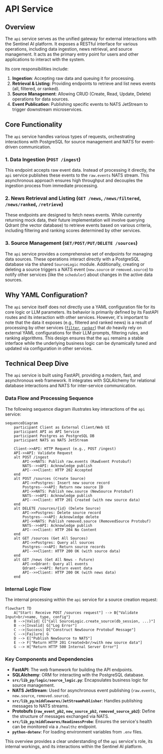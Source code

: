 # API Service

## Overview

The `api` service serves as the unified gateway for external interactions with the Sentinel AI platform. It exposes a RESTful interface for various operations, including data ingestion, news retrieval, and source management. It acts as the primary entry point for users and other applications to interact with the system.

Its core responsibilities include:
1.  **Ingestion**: Accepting raw data and queuing it for processing.
2.  **Retrieval & Listing**: Providing endpoints to retrieve and list news events (all, filtered, or ranked).
3.  **Source Management**: Allowing CRUD (Create, Read, Update, Delete) operations for data sources.
4.  **Event Publication**: Publishing specific events to NATS JetStream to trigger downstream microservices.

## Core Functionality

The `api` service handles various types of requests, orchestrating interactions with PostgreSQL for source management and NATS for event-driven communication.

### 1. Data Ingestion (`POST /ingest`)

This endpoint accepts raw event data. Instead of processing it directly, the `api` service publishes these events to the `raw.events` NATS stream. This asynchronous approach ensures high throughput and decouples the ingestion process from immediate processing.

### 2. News Retrieval and Listing (`GET /news`, `/news/filtered`, `/news/ranked`, `/retrieve`)

These endpoints are designed to fetch news events. While currently returning mock data, their future implementation will involve querying Qdrant (the vector database) to retrieve events based on various criteria, including filtering and ranking scores determined by other services.

### 3. Source Management (`GET/POST/PUT/DELETE /sources`)

The `api` service provides a comprehensive set of endpoints for managing data sources. These operations interact directly with a PostgreSQL database via the shared `SourceLogic` module. Additionally, creating or deleting a source triggers a NATS event (`new.source` or `removed.source`) to notify other services (like the `scheduler`) about changes in the active data sources.

## Why YAML Configuration?

The `api` service itself does not directly use a YAML configuration file for its core logic or LLM parameters. Its behavior is primarily defined by its FastAPI routes and its interaction with other services. However, it's important to note that the data it exposes (e.g., filtered and ranked news) is a result of processing by other services ([`filter`](./filter.md), [`ranker`](./ranker.md)) that *do* heavily rely on external YAML configurations for their LLM prompts, filtering rules, and ranking algorithms. This design ensures that the `api` remains a stable interface while the underlying business logic can be dynamically tuned and updated via configuration in other services.

## Technical Deep Dive

The `api` service is built using FastAPI, providing a modern, fast, and asynchronous web framework. It integrates with SQLAlchemy for relational database interactions and NATS for inter-service communication.

### Data Flow and Processing Sequence

The following sequence diagram illustrates key interactions of the `api` service:

```mermaid
sequenceDiagram
    participant Client as External Client/Web UI
    participant API as API Service
    participant Postgres as PostgreSQL DB
    participant NATS as NATS JetStream

    Client->>API: HTTP Request (e.g., POST /ingest)
    API->>API: Validate Request
    alt POST /ingest
        API->>NATS: Publish raw.events (RawEvent Protobuf)
        NATS-->>API: Acknowledge publish
        API-->>Client: HTTP 202 Accepted
    end
    alt POST /sources (Create Source)
        API->>Postgres: Insert new source record
        Postgres-->>API: Return new source ID
        API->>NATS: Publish new.source (NewSource Protobuf)
        NATS-->>API: Acknowledge publish
        API-->>Client: HTTP 201 Created (with new source data)
    end
    alt DELETE /sources/{id} (Delete Source)
        API->>Postgres: Delete source record
        Postgres-->>API: Acknowledge delete
        API->>NATS: Publish removed.source (RemovedSource Protobuf)
        NATS-->>API: Acknowledge publish
        API-->>Client: HTTP 204 No Content
    end
    alt GET /sources (Get All Sources)
        API->>Postgres: Query all sources
        Postgres-->>API: Return source records
        API-->>Client: HTTP 200 OK (with source data)
    end
    alt GET /news (Get All News - Future)
        API->>Qdrant: Query all events
        Qdrant-->>API: Return event data
        API-->>Client: HTTP 200 OK (with news data)
    end
```

### Internal Logic Flow

The internal processing within the `api` service for a source creation request:

```mermaid
flowchart TD
    A["Start: Receive POST /sources request"] --> B{"Validate Input<br/>name, type, config"}
    B -->|Valid| C["Call SourceLogic.create_source(db_session, ...)"]
    B -->|Invalid| G["Log Error"]
    C -->|Success| D["Construct NewSource Protobuf Message"]
    C -->|Failure| G
    D --> E["Publish NewSource to NATS"]
    E --> F["Return HTTP 201 Created<br/>with new source data"]
    G --> H["Return HTTP 500 Internal Server Error"]

```

### Key Components and Dependencies

*   **FastAPI**: The web framework for building the API endpoints.
*   **SQLAlchemy**: ORM for interacting with the PostgreSQL database.
*   **`src/lib_py/logic/source_logic.py`**: Encapsulates business logic for source management.
*   **NATS JetStream**: Used for asynchronous event publishing (`raw.events`, `new.source`, `removed.source`).
*   **`src/lib_py/middlewares/JetStreamPublisher`**: Handles publishing messages to NATS streams.
*   **Protobufs (`raw_event_pb2`, `new_source_pb2`, `removed_source_pb2`)**: Define the structure of messages exchanged via NATS.
*   **`src/lib_py/middlewares/ReadinessProbe`**: Ensures the service's health can be monitored via a `/healthz` endpoint.
*   **`python-dotenv`**: For loading environment variables from `.env` files.

This overview provides a clear understanding of the `api` service's role, its internal workings, and its interactions within the Sentinel AI platform.